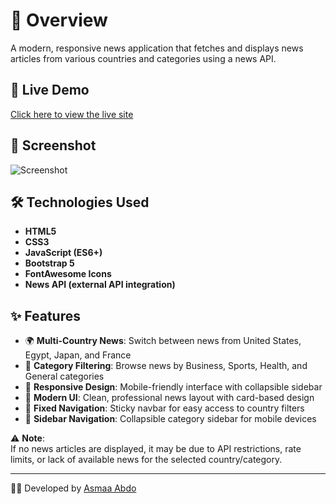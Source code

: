 # 📰 Overview  
A modern, responsive news application that fetches and displays news articles from various countries and categories using a news API.  

## 🚀 Live Demo  
[Click here to view the live site](https://asmaa-abdo22.github.io/News-api-js/)

## 📸 Screenshot  
![Screenshot](https://github.com/user-attachments/assets/8025f9c1-ace8-4aea-ae60-2f76ffedc836)  

## 🛠️ Technologies Used  
- **HTML5**  
- **CSS3**  
- **JavaScript (ES6+)**  
- **Bootstrap 5**  
- **FontAwesome Icons**  
- **News API (external API integration)**  

## ✨ Features  
- 🌍 **Multi-Country News**: Switch between news from United States, Egypt, Japan, and France  
- 📰 **Category Filtering**: Browse news by Business, Sports, Health, and General categories  
- 📱 **Responsive Design**: Mobile-friendly interface with collapsible sidebar  
- 🎨 **Modern UI**: Clean, professional news layout with card-based design  
- 📌 **Fixed Navigation**: Sticky navbar for easy access to country filters  
- 📂 **Sidebar Navigation**: Collapsible category sidebar for mobile devices  

⚠️ **Note**:  
If no news articles are displayed, it may be due to API restrictions, rate limits, or lack of available news for the selected country/category.  

---
👩‍💻 Developed by [Asmaa Abdo](https://github.com/asmaa-abdo22)  
